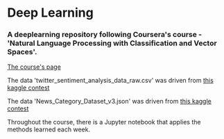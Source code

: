 # Deep Learning
### A deeplearning repository following Coursera's course - 'Natural Language Processing with Classification and Vector Spaces'.

<a href="https://www.coursera.org/learn/classification-vector-spaces-in-nlp?specialization=natural-language-processing#syllabus" target="_blank">The course's page</a>

The data 'twitter_sentiment_analysis_data_raw.csv' was driven from <a href="https://www.kaggle.com/datasets/kazanova/sentiment140" target="_blank">this kaggle contest</a>

The data 'News_Category_Dataset_v3.json' was driven from <a href="https://www.kaggle.com/code/ronikdedhia/news-category-prediction/data" target="_blank">this kaggle contest</a>


Throughout the course, there is a Jupyter notebook that applies the methods learned each week.
